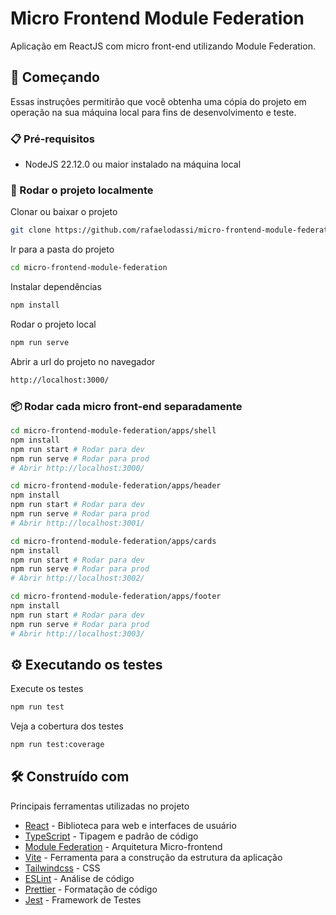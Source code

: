 # Micro Frontend Module Federation

Aplicação em ReactJS com micro front-end utilizando Module Federation.

## 🚀 Começando

Essas instruções permitirão que você obtenha uma cópia do projeto em operação na sua máquina local para fins de desenvolvimento e teste.

### 📋 Pré-requisitos

- NodeJS 22.12.0 ou maior instalado na máquina local

### 🔧 Rodar o projeto localmente

Clonar ou baixar o projeto

```bash
git clone https://github.com/rafaelodassi/micro-frontend-module-federation.git
```

Ir para a pasta do projeto

```bash
cd micro-frontend-module-federation
```

Instalar dependências

```bash
npm install
```

Rodar o projeto local

```bash
npm run serve
```

Abrir a url do projeto no navegador

```bash
http://localhost:3000/
```

### 📦 Rodar cada micro front-end separadamente

```bash
cd micro-frontend-module-federation/apps/shell
npm install
npm run start # Rodar para dev
npm run serve # Rodar para prod
# Abrir http://localhost:3000/

cd micro-frontend-module-federation/apps/header
npm install
npm run start # Rodar para dev
npm run serve # Rodar para prod
# Abrir http://localhost:3001/

cd micro-frontend-module-federation/apps/cards
npm install
npm run start # Rodar para dev
npm run serve # Rodar para prod
# Abrir http://localhost:3002/

cd micro-frontend-module-federation/apps/footer
npm install
npm run start # Rodar para dev
npm run serve # Rodar para prod
# Abrir http://localhost:3003/
```

## ⚙️ Executando os testes

Execute os testes

```bash
npm run test
```

Veja a cobertura dos testes

```bash
npm run test:coverage
```

## 🛠️ Construído com

Principais ferramentas utilizadas no projeto

- [React](https://react.dev/) - Biblioteca para web e interfaces de usuário
- [TypeScript](https://www.typescriptlang.org/) - Tipagem e padrão de código
- [Module Federation](https://module-federation.io/) - Arquitetura Micro-frontend
- [Vite](https://vite.dev/) - Ferramenta para a construção da estrutura da aplicação
- [Tailwindcss](https://tailwindcss.com/) - CSS
- [ESLint](https://eslint.org/) - Análise de código
- [Prettier](https://prettier.io/) - Formatação de código
- [Jest](https://jestjs.io/pt-BR/) - Framework de Testes
